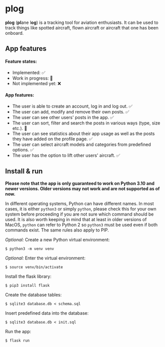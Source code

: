 # plog
**plog** (**pl**ane l**og**) is a tracking tool for aviation enthusiasts. It can be used to track things like spotted aircraft, flown aircraft or aircraft that one has been onboard.

## App features

#### Feature states:
- Implemented: ✅
- Work in progress: 🚧
- Not implemented yet: ❌

#### App features:
- The user is able to create an account, log in and log out. ✅
- The user can add, modify and remove their own posts. ✅
- The user can see other users' posts in the app. ✅
- The user can sort, filter and search the posts in various ways (type, size etc.). 🚧
- The user can see statistics about their app usage as well as the posts they have added on the profile page. ✅
- The user can select aircraft models and categories from predefined options. ✅
- The user has the option to lift other users' aircraft. ✅

## Install & run
**Please note that the app is only guaranteed to work on Python 3.10 and newer versions. Older versions may not work and are not supported as of now.**

In different operating systems, Python can have different names. In most cases, it is either `python3` or simply `python`, please check this for your own system before proceeding if you are not sure which command should be used. It is also worth keeping in mind that at least in older versions of MacOS, `python` can refer to Python 2 so `python3` must be used even if both commands exist. The same rules also apply to PIP.

*Optional:*
Create a new Python virtual environment:
```
$ python3 -m venv venv
```

*Optional:*
Enter the virtual environment:
```
$ source venv/bin/activate
```

Install the flask library:
```
$ pip3 install flask
```

Create the database tables:
```
$ sqlite3 database.db < schema.sql
```

Insert predefined data into the database:
```
$ sqlite3 database.db < init.sql
```

Run the app:
```
$ flask run
```